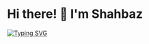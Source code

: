 # Hi there! 👋  I'm Shahbaz

[![Typing SVG](https://readme-typing-svg.demolab.com?font=Noto+Sans&weight=600&pause=1000&color=d6ccc2&width=435&lines=Full+Stack+Developer;Next.js+and+Typescript)](https://git.io/typing-svg)
